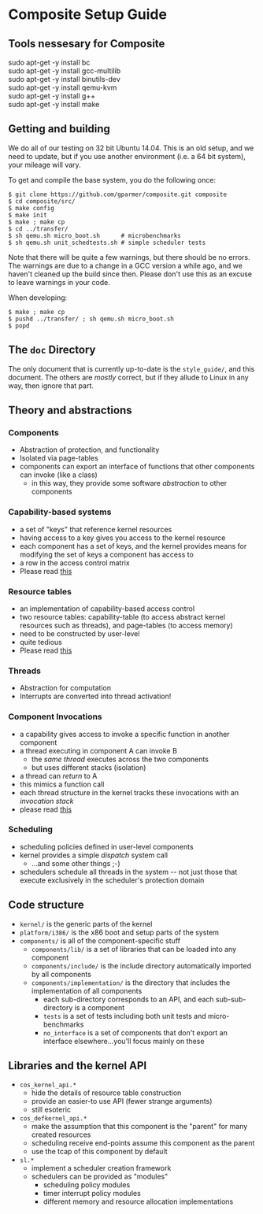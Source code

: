 # Composite Setup Guide

## Tools nessesary for Composite
sudo apt-get -y install bc  
sudo apt-get -y install gcc-multilib  
sudo apt-get -y install binutils-dev  
sudo apt-get -y install qemu-kvm  
sudo apt-get -y install g++  
sudo apt-get -y install make  

## Getting and building

We do all of our testing on 32 bit Ubuntu 14.04.
This is an old setup, and we need to update, but if you use another environment (i.e. a 64 bit system), your mileage will vary.

To get and compile the base system, you do the following once:

```
$ git clone https://github.com/gparmer/composite.git composite
$ cd composite/src/
$ make config
$ make init
$ make ; make cp
$ cd ../transfer/
$ sh qemu.sh micro_boot.sh      # microbenchmarks
$ sh qemu.sh unit_schedtests.sh # simple scheduler tests
```

Note that there will be quite a few warnings, but there should be no errors.
The warnings are due to a change in a GCC version a while ago, and we haven't cleaned up the build since then.
Please don't use this as an excuse to leave warnings in your code.

When developing:

```
$ make ; make cp
$ pushd ../transfer/ ; sh qemu.sh micro_boot.sh
$ popd
```

## The `doc` Directory

The only document that is currently up-to-date is the `style_guide/`, and this document.
The others are *mostly* correct, but if they allude to Linux in any way, then ignore that part.

## Theory and abstractions

### Components

- Abstraction of protection, and functionality
- Isolated via page-tables
- components can export an interface of functions that other components can invoke (like a class)
  + in this way, they provide some software *abstraction* to other components

### Capability-based systems

- a set of "keys" that reference kernel resources
- having access to a key gives you access to the kernel resource
- each component has a set of keys, and the kernel provides means for modifying the set of keys a component has access to
- a row in the access control matrix
- Please read [this](http://www2.seas.gwu.edu/~gparmer/posts/2016-10-31-capability-based-systems.html)

### Resource tables

- an implementation of capability-based access control
- two resource tables: capability-table (to access abstract kernel resources such as threads), and page-tables (to access memory)
- need to be constructed by user-level
- quite tedious
- Please read [this](http://www2.seas.gwu.edu/~gparmer/posts/2016-04-06-capability-based-design.html)

### Threads

- Abstraction for computation
- Interrupts are converted into thread activation!

### Component Invocations

- a capability gives access to invoke a specific function in another component
- a thread executing in component A can invoke B
  + the *same thread* executes across the two components
  + but uses different stacks (isolation)
- a thread can *return* to A
- this mimics a function call
- each thread structure in the kernel tracks these invocations with an *invocation stack*
- please read [this](http://www2.seas.gwu.edu/~gparmer/posts/2016-01-17-composite-component-invocation.html)

### Scheduling

- scheduling policies defined in user-level components
- kernel provides a simple *dispatch* system call
  + ...and some other things ;-)
- schedulers schedule all threads in the system -- not just those that execute exclusively in the scheduler's protection domain

## Code structure

- `kernel/` is the generic parts of the kernel
- `platform/i386/` is the x86 boot and setup parts of the system
- `components/` is all of the component-specific stuff
  + `components/lib/` is a set of libraries that can be loaded into any component
  + `components/include/` is the include directory automatically imported by all components
  + `components/implementation/` is the directory that includes the implementation of all components
    - each sub-directory corresponds to an API, and each sub-sub-directory is a component
    - `tests` is a set of tests including both unit tests and micro-benchmarks
    - `no_interface` is a set of components that don't export an interface elsewhere...you'll focus mainly on these

## Libraries and the kernel API

- `cos_kernel_api.*`
    + hide the details of resource table construction
    + provide an easier-to use API (fewer strange arguments)
    + still esoteric
- `cos_defkernel_api.*`
    + make the assumption that this component is the "parent" for many created resources
    + scheduling receive end-points assume this component as the parent
    + use the tcap of this component by default
- `sl.*`
    + implement a scheduler creation framework
    + schedulers can be provided as "modules"
	    - scheduling policy modules
	    - timer interrupt policy modules
	    - different memory and resource allocation implementations
